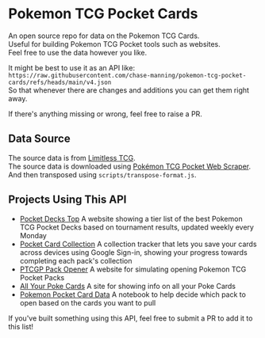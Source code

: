 # Pokemon TCG Pocket Cards

An open source repo for data on the Pokemon TCG Cards.  
Useful for building Pokemon TCG Pocket tools such as websites.  
Feel free to use the data however you like.

It might be best to use it as an API like:  
`https://raw.githubusercontent.com/chase-manning/pokemon-tcg-pocket-cards/refs/heads/main/v4.json`  
So that whenever there are changes and additions you can get them right away.

If there's anything missing or wrong, feel free to raise a PR.

## Data Source

The source data is from [Limitless TCG](https://pocket.limitlesstcg.com/cards).  
The source data is downloaded using [Pokémon TCG Pocket Web Scraper](https://github.com/LucachuTW/CARDS-PokemonPocket-scrapper).  
And then transposed using `scripts/transpose-format.js`.

## Projects Using This API

- [Pocket Decks Top](https://pocketdecks.top/) A website showing a tier list of the best Pokemon TCG Pocket Decks based on tournament results, updated weekly every Monday
- [Pocket Card Collection](https://github.com/rhuangabrielsantos/pokemon-tcg-pocket-cards) A collection tracker that lets you save your cards across devices using Google Sign-in, showing your progress towards completing each pack's collection
- [PTCGP Pack Opener](https://github.com/rohannishant/ptcgp-pack-opener) A website for simulating opening Pokemon TCG Pocket Packs
- [All Your Poke Cards](https://github.com/manelbrioude/allyourpokecards) A site for showing info on all your Poke Cards
- [Pokemon Pocket Card Data](https://github.com/nathanrboyer/PokemonPocketCardData) A notebook to help decide which pack to open based on the cards you want to pull

If you've built something using this API, feel free to submit a PR to add it to this list!

